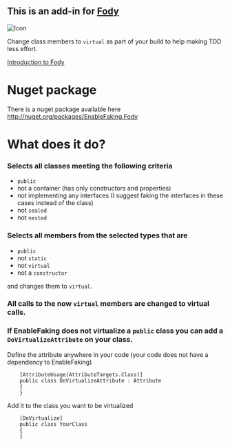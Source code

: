 ## This is an add-in for [Fody](https://github.com/Fody/Fody/) 

![Icon](https://raw.github.com/philippdolder/EnableFaking.Fody/master/Icons/package_icon.png)

Change class members to `virtual` as part of your build to help making TDD less effort.

[Introduction to Fody](http://github.com/Fody/Fody/wiki/SampleUsage)

# Nuget package

There is a nuget package available here http://nuget.org/packages/EnableFaking.Fody 

# What does it do?
### Selects all classes meeting the following criteria
  * `public`
  * not a container (has only constructors and properties)
  * not implementing any interfaces (I suggest faking the interfaces in these cases instead of the class)
  * not `sealed`
  * not `nested`

### Selects all members from the selected types that are
  * `public`
  * not `static`
  * not `virtual`
  * not a `constructor`

and changes them to `virtual`.

### All calls to the now `virtual` members are changed to virtual calls.

### If EnableFaking does not virtualize a `public` class you can add a `DoVirtualizeAttribute` on your class.
Define the attribute anywhere in your code (your code does not have a dependency to EnableFaking)
```
    [AttributeUsage(AttributeTargets.Class)]
    public class DoVirtualizeAttribute : Attribute
    {
    }
```

Add it to the class you want to be virtualized
```
    [DoVirtualize]
    public class YourClass
    {
    }
```
